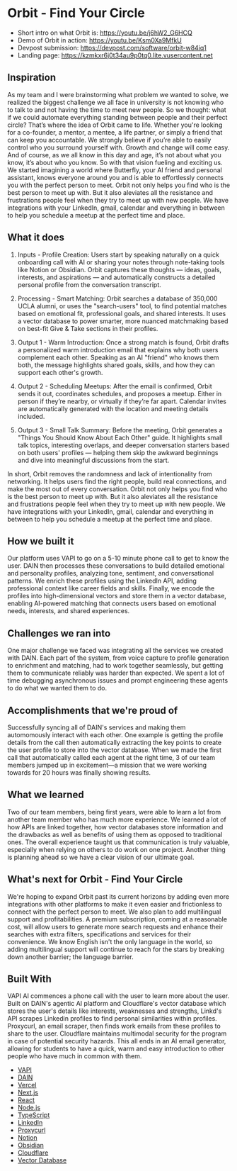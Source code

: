 # Orbit - Find Your Circle

- Short intro on what Orbit is: <https://youtu.be/j6hW2_G6HCQ>
- Demo of Orbit in action: <https://youtu.be/Ksm0Xa9MfkU>
- Devpost submission: <https://devpost.com/software/orbit-w84iq1>
- Landing page: <https://kzmkxr6j0t34au9p0tq0.lite.vusercontent.net>

## Inspiration

As my team and I were brainstorming what problem we wanted to solve, we realized the biggest challenge we all face in university is not knowing who to talk to and not having the time to meet new people. So we thought: what if we could automate everything standing between people and their perfect circle? That’s where the idea of Orbit came to life.
Whether you're looking for a co-founder, a mentor, a mentee, a life partner, or simply a friend that can keep you accountable. We strongly believe if you’re able to easily control who you surround yourself with. Growth and change will come easy. And of course, as we all know in this day and age, it’s not about what you know, it’s about who you know.
So with that vision fueling and exciting us. We started imagining a world where Butterfly, your AI friend and personal assistant, knows everyone around you and is able to effortlessly connects you with the perfect person to meet. Orbit not only helps you find who is the best person to meet up with. But it also aleviates all the resistance and frustrations people feel when they try to meet up with new people. We have integrations with your LinkedIn, gmail, calendar and everything in between to help you schedule a meetup at the perfect time and place.

## What it does

1. Inputs - Profile Creation:
Users start by speaking naturally on a quick onboarding call with AI or sharing your notes through note-taking tools like Notion or Obsidian. Orbit captures these thoughts — ideas, goals, interests, and aspirations — and automatically constructs a detailed personal profile from the conversation transcript.

2. Processing - Smart Matching:
Orbit searches a database of 350,000 UCLA alumni, or uses the "search-users" tool, to find potential matches based on emotional fit, professional goals, and shared interests. It uses a vector database to power smarter, more nuanced matchmaking based on best-fit Give & Take sections in their profiles.

3. Output 1 - Warm Introduction:
Once a strong match is found, Orbit drafts a personalized warm introduction email that explains why both users complement each other. Speaking as an AI "friend" who knows them both, the message highlights shared goals, skills, and how they can support each other's growth.

4. Output 2 - Scheduling Meetups:
After the email is confirmed, Orbit sends it out, coordinates schedules, and proposes a meetup. Either in person if they’re nearby, or virtually if they’re far apart. Calendar invites are automatically generated with the location and meeting details included.

5. Output 3 - Small Talk Summary:
Before the meeting, Orbit generates a "Things You Should Know About Each Other" guide. It highlights small talk topics, interesting overlaps, and deeper conversation starters based on both users' profiles — helping them skip the awkward beginnings and dive into meaningful discussions from the start.

In short, Orbit removes the randomness and lack of intentionality from networking. It helps users find the right people, build real connections, and make the most out of every conversation. Orbit not only helps you find who is the best person to meet up with. But it also aleviates all the resistance and frustrations people feel when they try to meet up with new people. We have integrations with your LinkedIn, gmail, calendar and everything in between to help you schedule a meetup at the perfect time and place.

## How we built it

Our platform uses VAPI to go on a 5-10 minute phone call to get to know the user. DAIN then processes these conversations to build detailed emotional and personality profiles, analyzing tone, sentiment, and conversational patterns. We enrich these profiles using the LinkedIn API, adding professional context like career fields and skills. Finally, we encode the profiles into high-dimensional vectors and store them in a vector database, enabling AI-powered matching that connects users based on emotional needs, interests, and shared experiences.

## Challenges we ran into

One major challenge we faced was integrating all the services we created with DAIN. Each part of the system, from voice capture to profile generation to enrichment and matching, had to work together seamlessly, but getting them to communicate reliably was harder than expected. We spent a lot of time debugging asynchronous issues and prompt engineering these agents to do what we wanted them to do.

## Accomplishments that we're proud of

Successfully syncing all of DAIN's services and making them automomously interact with each other. One example is getting the profile details from the call then automatically extracting the key points to create the user profile to store into the vector database. When we made the first call that automatically called each agent at the right time, 3 of our team members jumped up in excitement—a mission that we were working towards for 20 hours was finally showing results.

## What we learned

Two of our team members, being first years, were able to learn a lot from another team member who has much more experience. We learned a lot of how APIs are linked together, how vector databases store information and the drawbacks as well as benefits of using them as opposed to traditional ones. The overall experience taught us that communication is truly valuable, especially when relying on others to do work on one project.
Another thing is planning ahead so we have a clear vision of our ultimate goal.

## What's next for Orbit - Find Your Circle

We're hoping to expand Orbit past its current horizons by adding even more integrations with other platforms to make it even easier and frictionless to connect with the perfect person to meet. We also plan to add multilingual support and profitabilities. A premium subscription, coming at a reasonable cost, will allow users to generate more search requests and enhance their searches with extra filters, specifications and services for their convenience. We know English isn't the only language in the world, so adding multilingual support will continue to reach for the stars by breaking down another barrier; the language barrier.

## Built With

VAPI AI commences a phone call with the user to learn more about the user. Built on DAIN's agentic AI platform and Cloudflare's vector database which stores the user's details like interests, weaknesses and strengths, Linkd's API scrapes Linkedin profiles to find personal similarities within profiles. Proxycurl, an email scraper, then finds work emails from these profiles to share to the user. Cloudflare maintains multimodal security for the program in case of potential security hazards. This all ends in an AI email generator, allowing for students to have a quick, warm and easy introduction to other people who have much in common with them.

- [VAPI](https://vapi.ai/)
- [DAIN](https://dain.dev)
- [Vercel](https://vercel.com/)
- [Next.js](https://nextjs.org/)
- [React](https://react.dev/)
- [Node.js](https://nodejs.org/)
- [TypeScript](https://www.typescriptlang.org/)
- [LinkedIn](https://www.linkedin.com/)
- [Proxycurl](https://proxycurl.com/)
- [Notion](https://www.notion.so/)
- [Obsidian](https://obsidian.md/)
- [Cloudflare](https://www.cloudflare.com/)
- [Vector Database](https://developers.cloudflare.com/vectorize/get-started/intro/)
